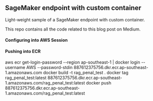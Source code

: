 ## SageMaker endpoint with custom container

Light-weight sample of a SageMaker endpoint with custom container.

This repo contains all the code related to this blog post on Medium.

#### Configuring into AWS Session

#### Pushing into ECR
aws ecr get-login-password --region ap-southeast-1 | docker login --username AWS --password-stdin 887612375756.dkr.ecr.ap-southeast-1.amazonaws.com
docker build -t rag_penal_test .
docker tag rag_penal_test:latest 887612375756.dkr.ecr.ap-southeast-1.amazonaws.com/rag_penal_test:latest
docker push 887612375756.dkr.ecr.ap-southeast-1.amazonaws.com/rag_penal_test:latest